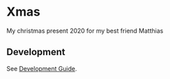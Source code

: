 # Xmas

My christmas present 2020 for my best friend Matthias

## Development

See [Development Guide](./DEVELOPMENT.md).